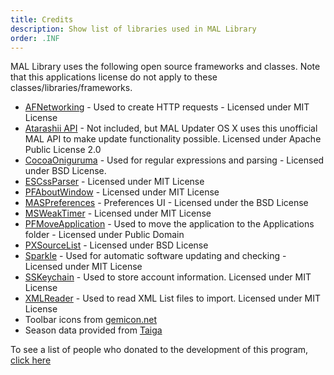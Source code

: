 ```yaml
---
title: Credits
description: Show list of libraries used in MAL Library
order: .INF
---
```

MAL Library uses the following open source frameworks and classes. Note that this applications license do not apply to these classes/libraries/frameworks. 

* [AFNetworking](https://github.com/AFNetworking/AFNetworking) - Used to create HTTP requests - Licensed under MIT License
* [Atarashii API](https://bitbucket.org/ratan12/atarashii-api) - Not included, but MAL Updater OS X uses this unofficial MAL API to make update functionality possible. Licensed under Apache Public License 2.0
* [CocoaOniguruma](http://limechat.net/cocoaoniguruma/) - Used for regular expressions and parsing - Licensed under BSD License.
* [ESCssParser](https://github.com/tracy-e/ESCssParser) - Licensed under MIT License
* [PFAboutWindow](https://github.com/perfaram/PFAboutWindow) - Licensed under MIT License
* [MASPreferences](https://github.com/shpakovski/MASPreferences) - Preferences UI - Licensed under the BSD License
* [MSWeakTimer](https://github.com/mindsnacks/MSWeakTimer) - Licensed under MIT License
* [PFMoveApplication](https://github.com/potionfactory/LetsMove) - Used to move the application to the Applications folder - Licensed under Public Domain
* [PXSourceList](https://github.com/Perspx/PXSourceList) - Licensed under BSD License
* [Sparkle](https://github.com/sparkle-project/Sparkle) - Used for automatic software updating and checking - Licensed under MIT License
* [SSKeychain](https://github.com/soffes/sskeychain) - Used to store account information. Licensed under MIT License
* [XMLReader](https://github.com/amarcadet/XMLReader) - Used to read XML List files to import. Licensed under MIT License
* Toolbar icons from [gemicon.net](http://gemicon.net)
* Season data provided from [Taiga](http://taiga.moe)

To see a list of people who donated to the development of this program, [click here](https://github.com/Atelier-Shiori/malupdaterosx-cocoa/wiki/Credits)
